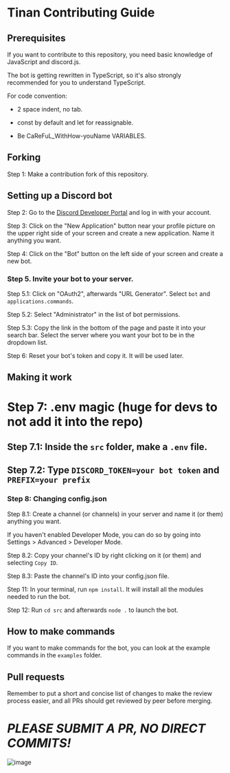 # Tinan Contributing Guide

## Prerequisites

If you want to contribute to this repository, you need basic knowledge of JavaScript and discord.js. 

The bot is getting rewritten in TypeScript, so it's also strongly recommended for you to understand TypeScript.

For code convention:

- 2 space indent, no tab. 

- const by default and let for reassignable.

- Be CaReFuL_WithHow-youName VARIABLES.

## Forking

Step 1: Make a contribution fork of this repository.

## Setting up a Discord bot

Step 2: Go to the [Discord Developer Portal](https://discord.com/developers/applications) and log in with your account.

Step 3: Click on the "New Application" button near your profile picture on the upper right side of your screen and create a new application. Name it anything you want.

Step 4: Click on the "Bot" button on the left side of your screen and create a new bot.

### Step 5. Invite your bot to your server.

Step 5.1: Click on "OAuth2", afterwards "URL Generator". Select `bot` and `applications.commands`.

Step 5.2: Select "Administrator" in the list of bot permissions.

Step 5.3: Copy the link in the bottom of the page and paste it into your search bar. Select the server where you want your bot to be in the dropdown list.

Step 6: Reset your bot's token and copy it. It will be used later.

## Making it work

# **Step 7: .env magic (huge for devs to not add it into the repo)**

## **Step 7.1: Inside the `src` folder, make a `.env` file.**

## **Step 7.2: Type `DISCORD_TOKEN=your bot token` and `PREFIX=your prefix`**

### Step 8: Changing config.json

Step 8.1: Create a channel (or channels) in your server and name it (or them) anything you want.

If you haven't enabled Developer Mode, you can do so by going into Settings > Advanced > Developer Mode.

Step 8.2: Copy your channel's ID by right clicking on it (or them) and selecting `Copy ID`.

Step 8.3: Paste the channel's ID into your config.json file.

Step 11: In your terminal, run `npm install`. It will install all the modules needed to run the bot.

Step 12: Run `cd src` and afterwards `node .` to launch the bot.

## How to make commands

If you want to make commands for the bot, you can look at the example commands in the `examples` folder.

## Pull requests

Remember to put a short and concise list of changes to make the review process easier, and all PRs should get reviewed by peer before merging.

# ***PLEASE SUBMIT A PR, NO DIRECT COMMITS!***
![image](https://user-images.githubusercontent.com/51555391/176925763-cdfd57ba-ae1e-4bf3-85e9-b3ebd30b1d59.png)
